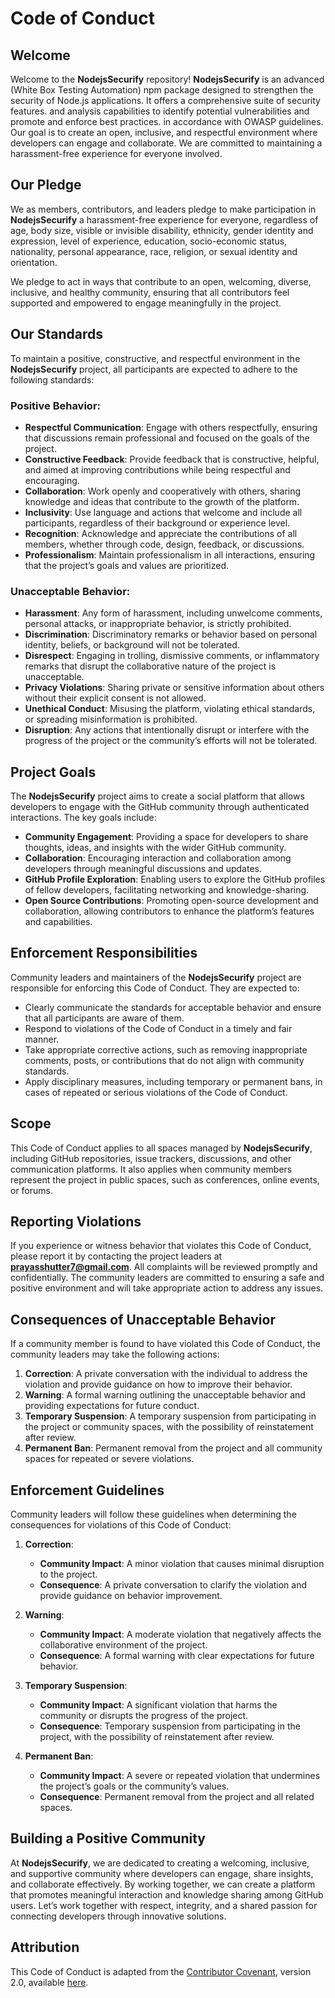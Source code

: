 # Code of Conduct

## Welcome

Welcome to the **NodejsSecurify** repository! **NodejsSecurify** is an advanced (White Box Testing Automation) npm package designed to strengthen the security of Node.js applications. It offers a comprehensive suite of security features. and analysis capabilities to identify potential vulnerabilities and promote and enforce best practices. in accordance with OWASP guidelines. Our goal is to create an open, inclusive, and respectful environment where developers can engage and collaborate. We are committed to maintaining a harassment-free experience for everyone involved.

## Our Pledge

We as members, contributors, and leaders pledge to make participation in **NodejsSecurify** a harassment-free experience for everyone, regardless of age, body size, visible or invisible disability, ethnicity, gender identity and expression, level of experience, education, socio-economic status, nationality, personal appearance, race, religion, or sexual identity and orientation.

We pledge to act in ways that contribute to an open, welcoming, diverse, inclusive, and healthy community, ensuring that all contributors feel supported and empowered to engage meaningfully in the project.

## Our Standards

To maintain a positive, constructive, and respectful environment in the **NodejsSecurify** project, all participants are expected to adhere to the following standards:

### Positive Behavior:
- **Respectful Communication**: Engage with others respectfully, ensuring that discussions remain professional and focused on the goals of the project.
- **Constructive Feedback**: Provide feedback that is constructive, helpful, and aimed at improving contributions while being respectful and encouraging.
- **Collaboration**: Work openly and cooperatively with others, sharing knowledge and ideas that contribute to the growth of the platform.
- **Inclusivity**: Use language and actions that welcome and include all participants, regardless of their background or experience level.
- **Recognition**: Acknowledge and appreciate the contributions of all members, whether through code, design, feedback, or discussions.
- **Professionalism**: Maintain professionalism in all interactions, ensuring that the project’s goals and values are prioritized.

### Unacceptable Behavior:
- **Harassment**: Any form of harassment, including unwelcome comments, personal attacks, or inappropriate behavior, is strictly prohibited.
- **Discrimination**: Discriminatory remarks or behavior based on personal identity, beliefs, or background will not be tolerated.
- **Disrespect**: Engaging in trolling, dismissive comments, or inflammatory remarks that disrupt the collaborative nature of the project is unacceptable.
- **Privacy Violations**: Sharing private or sensitive information about others without their explicit consent is not allowed.
- **Unethical Conduct**: Misusing the platform, violating ethical standards, or spreading misinformation is prohibited.
- **Disruption**: Any actions that intentionally disrupt or interfere with the progress of the project or the community’s efforts will not be tolerated.

## Project Goals

The **NodejsSecurify** project aims to create a social platform that allows developers to engage with the GitHub community through authenticated interactions. The key goals include:
- **Community Engagement**: Providing a space for developers to share thoughts, ideas, and insights with the wider GitHub community.
- **Collaboration**: Encouraging interaction and collaboration among developers through meaningful discussions and updates.
- **GitHub Profile Exploration**: Enabling users to explore the GitHub profiles of fellow developers, facilitating networking and knowledge-sharing.
- **Open Source Contributions**: Promoting open-source development and collaboration, allowing contributors to enhance the platform’s features and capabilities.

## Enforcement Responsibilities

Community leaders and maintainers of the **NodejsSecurify** project are responsible for enforcing this Code of Conduct. They are expected to:

- Clearly communicate the standards for acceptable behavior and ensure that all participants are aware of them.
- Respond to violations of the Code of Conduct in a timely and fair manner.
- Take appropriate corrective actions, such as removing inappropriate comments, posts, or contributions that do not align with community standards.
- Apply disciplinary measures, including temporary or permanent bans, in cases of repeated or serious violations of the Code of Conduct.

## Scope

This Code of Conduct applies to all spaces managed by **NodejsSecurify**, including GitHub repositories, issue trackers, discussions, and other communication platforms. It also applies when community members represent the project in public spaces, such as conferences, online events, or forums.

## Reporting Violations

If you experience or witness behavior that violates this Code of Conduct, please report it by contacting the project leaders at **prayasshutter7@gmail.com**. All complaints will be reviewed promptly and confidentially. The community leaders are committed to ensuring a safe and positive environment and will take appropriate action to address any issues.

## Consequences of Unacceptable Behavior

If a community member is found to have violated this Code of Conduct, the community leaders may take the following actions:

1. **Correction**: A private conversation with the individual to address the violation and provide guidance on how to improve their behavior.
2. **Warning**: A formal warning outlining the unacceptable behavior and providing expectations for future conduct.
3. **Temporary Suspension**: A temporary suspension from participating in the project or community spaces, with the possibility of reinstatement after review.
4. **Permanent Ban**: Permanent removal from the project and all community spaces for repeated or severe violations.

## Enforcement Guidelines

Community leaders will follow these guidelines when determining the consequences for violations of this Code of Conduct:

1. **Correction**:
   - **Community Impact**: A minor violation that causes minimal disruption to the project.
   - **Consequence**: A private conversation to clarify the violation and provide guidance on behavior improvement.

2. **Warning**:
   - **Community Impact**: A moderate violation that negatively affects the collaborative environment of the project.
   - **Consequence**: A formal warning with clear expectations for future behavior.

3. **Temporary Suspension**:
   - **Community Impact**: A significant violation that harms the community or disrupts the progress of the project.
   - **Consequence**: Temporary suspension from participating in the project, with the possibility of reinstatement after review.

4. **Permanent Ban**:
   - **Community Impact**: A severe or repeated violation that undermines the project’s goals or the community’s values.
   - **Consequence**: Permanent removal from the project and all related spaces.

## Building a Positive Community

At **NodejsSecurify**, we are dedicated to creating a welcoming, inclusive, and supportive community where developers can engage, share insights, and collaborate effectively. By working together, we can create a platform that promotes meaningful interaction and knowledge sharing among GitHub users. Let’s work together with respect, integrity, and a shared passion for connecting developers through innovative solutions.

## Attribution

This Code of Conduct is adapted from the [Contributor Covenant](https://www.contributor-covenant.org), version 2.0, available [here](https://www.contributor-covenant.org/version/2/0/code_of_conduct.html).

